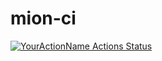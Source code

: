 # mion-ci

[![YourActionName Actions Status](https://github.com/APS-Networks/mion-ci/workflows/CI/badge.svg)](https://github.com/APS-Networks/mion-ci/actions)
